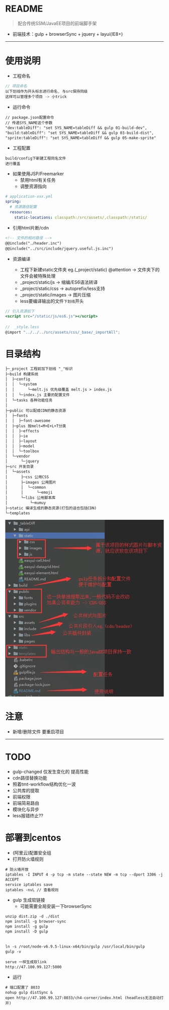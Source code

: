 # README

> 配合传统SSM/JavaEE项目的前端脚手架

- 前端技术：gulp + browserSync + jquery + layui(IE8+)

---

# 使用说明

- 工程命名
    
```js 
// 项目命名
以下划线作为开头标志进行命名, 与src保持同级
这样可以管理多个项目 -> 小trick
```

- 运行命令

```shell
// package.json配置命令 
// 传递SYS_NAME这个参数
"dev:tableDiff": "set SYS_NAME=tableDiff && gulp 01-build-dev",
"build:tableDiff": "set SYS_NAME=tableDiff && gulp 03-build-dist",
"sprite:tableDiff": "set SYS_NAME=tableDiff && gulp 05-make-sprite"
```

- 工程配置

```
build/config下新建工程同名文件
进行覆盖
```

- 如果使用JSP/Freemarker
    - 禁用html有关任务
    - 调整资源指向
    
```yml
# application-xxx.yml
spring:
  # 资源路径配置
  resources:
    static-locations: classpath:/src/assets/,classpath:/static/
```     

- 引用html片断/cdn 

```html
<!-- 文件的相对路径 -->
@@include("./header.inc")
@@include("../src/include/jquery.useful.js.inc")
```

- 资源编译

    - 工程下新建static文件夹 eg.(_project/static) @attention -> 文件夹下的文件会被特殊处理
    - _project/static/js     -> 缩编/ES6语法转译
    - _project/static/css    -> autoprefix/less支持
    - _project/static/images -> 图片压缩
    - less要编译输出的文件`下划线`开头
    
```jsx
// 引入资源如下 
<script src="/static/js/es6.js"></script>

//  _style.less
@import "../../../src/assets/css/_base/_importAll";
```
    
# 目录结构

```
├─_project 工程前加下划线 "_"标识
├─build 构建系统
│  ├─config
│  │  └─system 
│  │      └─melt.js 优先级覆盖 melt.js > index.js
│  │  └─index.js 主要的配置文件
│  └─tasks 各种功能任务
│  
├─public 可以配成CDN的静态资源
│  ├─fonts
│  │  ├─font-awesome
│  ├─plus 按melt=M+E+L+T分类
│  │  ├─effects
│  │  ├─ie
│  │  ├─layout
│  │  ├─model
│  │  └─toolbox
│  └─vendor
│      └─jquery
├─src 开发目录
│  └─assets
│      ├─css 公用CSS
│      ├─images 公用图片
│      │  └─common
│      │      └─emoji
│      └─libs 公用脚本库
│          └─mumuy
├─static 编译生成的静态资源(打包的话也包括CDN)
└─templates
```  

![项目结构说明](readme.png)  

# 注意

- 新增/删除文件 要重启项目

---

# TODO

- gulp-changed 仅发生变化的 提高性能
- cdn路径替换功能
- 照着tmt-workflow结构优化一波
- 公共库的提取
- 前端权限
- 前端简易路由
- 模块化与异步
- less报错终止??    

# 部署到centos

- (阿里云)配置安全组
- 打开防火墙规则

```shell 
# 防火墙开放
iptables -I INPUT 4 -p tcp -m state --state NEW -m tcp --dport 3306 -j ACCEPT
service iptables save
iptables -nvL // 查看规则
```

- gulp 生成软链接 
    - 可能需要全局安装一下browserSync

```shell
unzip dist.zip -d ./dist
npm install -g browser-sync
npm install -g gulp
npm install -D gulp


ln -s /root/node-v6.9.5-linux-x64/bin/gulp /usr/local/bin/gulp
gulp -v

serve 一样生成软link
http://47.100.99.127:5000
```

- 运行

```shell
# 端口配置了 8033
nohup gulp distSync &
open http://47.100.99.127:8033/ch4-corner/index.html (headless无法自动打开)
```
